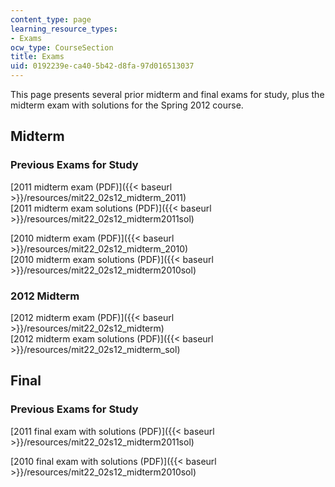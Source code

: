 ```yaml
---
content_type: page
learning_resource_types:
- Exams
ocw_type: CourseSection
title: Exams
uid: 0192239e-ca40-5b42-d8fa-97d016513037
---
```


This page presents several prior midterm and final exams for study, plus the midterm exam with solutions for the Spring 2012 course.

Midterm
-------

### Previous Exams for Study

[2011 midterm exam (PDF)]({{< baseurl >}}/resources/mit22_02s12_midterm_2011)  
[2011 midterm exam solutions (PDF)]({{< baseurl >}}/resources/mit22_02s12_midterm2011sol)

[2010 midterm exam (PDF)]({{< baseurl >}}/resources/mit22_02s12_midterm_2010)  
[2010 midterm exam solutions (PDF)]({{< baseurl >}}/resources/mit22_02s12_midterm2010sol)

### 2012 Midterm

[2012 midterm exam (PDF)]({{< baseurl >}}/resources/mit22_02s12_midterm)  
[2012 midterm exam solutions (PDF)]({{< baseurl >}}/resources/mit22_02s12_midterm_sol)

Final
-----

### Previous Exams for Study

[2011 final exam with solutions (PDF)]({{< baseurl >}}/resources/mit22_02s12_midterm2011sol)

[2010 final exam with solutions (PDF)]({{< baseurl >}}/resources/mit22_02s12_midterm2010sol)